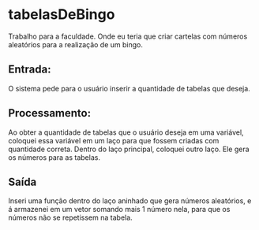 # tabelasDeBingo
Trabalho para a faculdade.
Onde eu teria que criar cartelas com números aleatórios para a realização de um bingo.

## Entrada:
O sistema pede para o usuário inserir a quantidade de tabelas que deseja.

## Processamento:
Ao obter a quantidade de tabelas que o usuário deseja em uma variável, 
coloquei essa variável em um laço para que fossem criadas com quantidade correta.
Dentro do laço principal, coloquei outro laço. Ele gera os números para as tabelas.

## Saída
Inseri uma função dentro do laço aninhado que gera números aleatórios, e á armazenei em um vetor somando mais 1 número nela,
para que os números não se repetissem na tabela.



